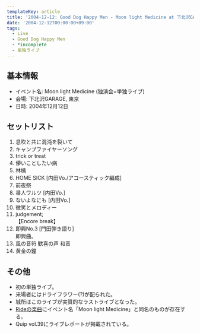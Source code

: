 ```yaml
---
templateKey: article
title: '2004-12-12: Good Dog Happy Men - Moon light Medicine at 下北沢GARAGE'
date: '2004-12-12T00:00:00+09:00'
tags:
  - Live
  - Good Dog Happy Men
  - *incomplete
  - 単独ライブ
---
```

## 基本情報

* イベント名: Moon light Medicine (独演会=単独ライブ)
* 会場: 下北沢GARAGE, 東京
* 日時: 2004年12月12日

## セットリスト

1. 息吹と共に混沌を裂いて
1. キャンプファイヤーソング
1. trick or treat
1. 儚いことしたい病
1. 林檎
1. HOME SICK [内田Vo./アコースティック編成]
1. 前夜祭
1. 番人ワルツ [内田Vo.]
1. ないよなにも [内田Vo.]
1. 微笑とメロディー
1. judgement;<br>
   【Encore break】
1. 即興No.3 [門田弾き語り]<br>
   即興曲。
1. 風の音符 歓喜の声 和音
1. 黄金の鐘

## その他

* 初の単独ライブ。
* 来場者にはドライフラワー(?)が配られた。
* 城所はこのライブが実質的なラストライブとなった。
* [Rideの楽曲](https://www.youtube.com/results?search_query=Moonlight+Medicine)にイベント名「Moon light Medicine」と同名のものが存在する。
* Quip vol.39にライブレポートが掲載されている。
